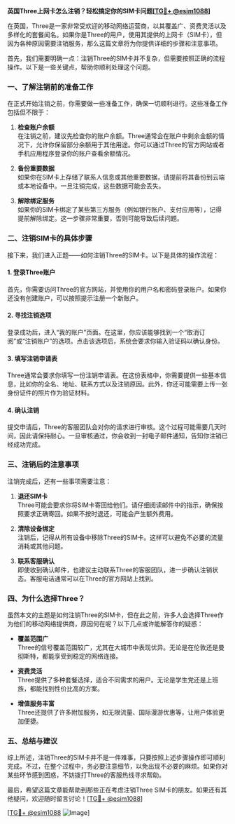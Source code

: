 **英国Three上网卡怎么注销？轻松搞定你的SIM卡问题[[TG💪+ @esim1088](https://t.me/s/esim1088)]**

在英国，Three是一家非常受欢迎的移动网络运营商，以其覆盖广、资费灵活以及多样化的套餐闻名。如果你是Three的用户，使用其提供的上网卡（SIM卡），但因为各种原因需要注销服务，那么这篇文章将为你提供详细的步骤和注意事项。

首先，我们需要明确一点：注销Three的SIM卡并不复杂，但需要按照正确的流程操作。以下是一些关键点，帮助你顺利处理这个问题。

### 一、了解注销前的准备工作

在正式开始注销之前，你需要做一些准备工作，确保一切顺利进行。这些准备工作包括但不限于：

1. **检查账户余额**  
   在注销之前，建议先检查你的账户余额。Three通常会在账户中剩余金额的情况下，允许你保留部分余额用于其他用途。你可以通过Three的官方网站或者手机应用程序登录你的账户查看余额情况。

2. **备份重要数据**  
   如果你在SIM卡上存储了联系人信息或其他重要数据，请提前将其备份到云端或本地设备中。一旦注销完成，这些数据可能会丢失。

3. **解除绑定服务**  
   如果你的SIM卡绑定了某些第三方服务（例如银行账户、支付应用等），记得提前解除绑定。这一步骤非常重要，否则可能导致后续问题。

### 二、注销SIM卡的具体步骤

接下来，我们进入正题——如何注销Three的SIM卡。以下是具体的操作流程：

#### 1. 登录Three账户
首先，你需要访问Three的官方网站，并使用你的用户名和密码登录账户。如果你还没有创建账户，可以按照提示注册一个新账户。

#### 2. 寻找注销选项
登录成功后，进入“我的账户”页面。在这里，你应该能够找到一个“取消订阅”或“注销账户”的选项。点击该选项后，系统会要求你输入验证码以确认身份。

#### 3. 填写注销申请表
Three通常会要求你填写一份注销申请表。在这份表格中，你需要提供一些基本信息，比如你的全名、地址、联系方式以及注销原因。此外，你还可能需要上传一张身份证件的照片作为验证材料。

#### 4. 确认注销
提交申请后，Three的客服团队会对你的请求进行审核。这个过程可能需要几天时间，因此请保持耐心。一旦审核通过，你会收到一封电子邮件通知，告知你注销已经成功完成。

### 三、注销后的注意事项

注销完成后，还有一些事项需要注意：

1. **退还SIM卡**  
   Three可能会要求你将SIM卡寄回给他们。请仔细阅读邮件中的指示，确保按照要求正确寄回。如果不按时退还，可能会产生额外费用。

2. **清除设备绑定**  
   注销后，记得从所有设备中移除Three的SIM卡。这样可以避免不必要的流量消耗或其他问题。

3. **联系客服确认**  
   即使收到确认邮件，也建议主动联系Three的客服团队，进一步确认注销状态。客服电话通常可以在Three的官方网站上找到。

### 四、为什么选择Three？

虽然本文的主题是如何注销Three的SIM卡，但在此之前，许多人会选择Three作为他们的移动网络提供商，原因何在呢？以下几点或许能解答你的疑惑：

- **覆盖范围广**  
  Three的信号覆盖范围较广，尤其在大城市中表现优异。无论是在伦敦还是曼彻斯特，都能享受到稳定的网络连接。

- **资费灵活**  
  Three提供了多种套餐选择，适合不同需求的用户。无论是学生党还是上班族，都能找到性价比高的方案。

- **增值服务丰富**  
  Three还提供了许多附加服务，如无限流量、国际漫游优惠等，让用户体验更加便捷。

### 五、总结与建议

综上所述，注销Three的SIM卡并不是一件难事，只要按照上述步骤操作即可顺利完成。不过，在整个过程中，务必要注意细节，以免出现不必要的麻烦。如果你对某些环节感到困惑，不妨拨打Three的客服热线寻求帮助。

最后，希望这篇文章能帮助到那些正在考虑注销Three SIM卡的朋友。如果还有其他疑问，欢迎随时留言讨论！[[TG💪+ @esim1088](https://t.me/s/esim1088)]  

[[TG💪+ @esim1088](https://t.me/s/esim1088) ![Image](https://i.postimg.cc/4NQfJmqS/Snipaste-2025-05-13-00-14-12.png)]